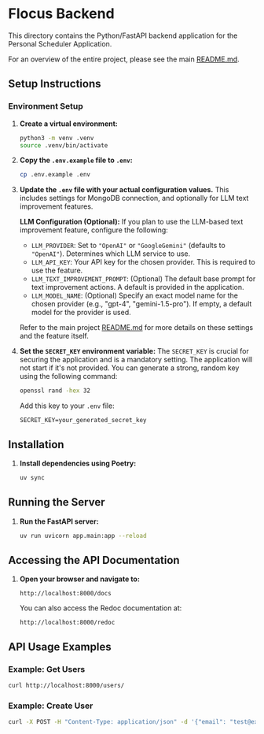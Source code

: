 # Flocus Backend

This directory contains the Python/FastAPI backend application for the Personal Scheduler Application.

For an overview of the entire project, please see the main [README.md](../README.md:1).

## Setup Instructions

### Environment Setup

1.  **Create a virtual environment:**

    ```bash
    python3 -m venv .venv
    source .venv/bin/activate
    ```
2.  **Copy the `.env.example` file to `.env`:**

    ```bash
    cp .env.example .env
    ```
3.  **Update the `.env` file with your actual configuration values.**
    This includes settings for MongoDB connection, and optionally for LLM text improvement features.

    **LLM Configuration (Optional):**
    If you plan to use the LLM-based text improvement feature, configure the following:
    -   `LLM_PROVIDER`: Set to `"OpenAI"` or `"GoogleGemini"` (defaults to `"OpenAI"`). Determines which LLM service to use.
    -   `LLM_API_KEY`: Your API key for the chosen provider. This is required to use the feature.
    -   `LLM_TEXT_IMPROVEMENT_PROMPT`: (Optional) The default base prompt for text improvement actions. A default is provided in the application.
    -   `LLM_MODEL_NAME`: (Optional) Specify an exact model name for the chosen provider (e.g., "gpt-4", "gemini-1.5-pro"). If empty, a default model for the provider is used.

    Refer to the main project [README.md](../README.md#llm-text-improvement) for more details on these settings and the feature itself.

4.  **Set the `SECRET_KEY` environment variable:**
    The `SECRET_KEY` is crucial for securing the application and is a mandatory setting. The application will not start if it's not provided.
    You can generate a strong, random key using the following command:
    ```bash
    openssl rand -hex 32
    ```
    Add this key to your `.env` file:
    ```
    SECRET_KEY=your_generated_secret_key
    ```
## Installation

1.  **Install dependencies using Poetry:**

    ```bash
    uv sync
    ```

## Running the Server

1.  **Run the FastAPI server:**

    ```bash
    uv run uvicorn app.main:app --reload
    ```

## Accessing the API Documentation

1.  **Open your browser and navigate to:**

    ```
    http://localhost:8000/docs
    ```
    You can also access the Redoc documentation at:

    ```
    http://localhost:8000/redoc
    ```

## API Usage Examples

### Example: Get Users

```bash
curl http://localhost:8000/users/
```

### Example: Create User

```bash
curl -X POST -H "Content-Type: application/json" -d '{"email": "test@example.com", "first_name": "Test", "last_name": "User"}' http://localhost:8000/users/
